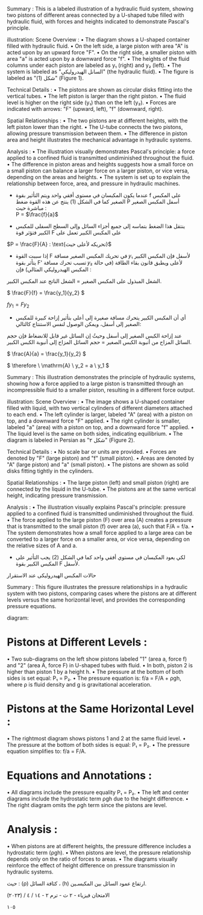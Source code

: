 Summary : This is a labeled illustration of a hydraulic fluid system, showing two pistons of different areas connected by a U-shaped tube filled with hydraulic fluid, with forces and heights indicated to demonstrate Pascal's principle.

illustration:
Scene Overview :
  • The diagram shows a U-shaped container filled with hydraulic fluid.
  • On the left side, a large piston with area "A" is acted upon by an upward force "F".
  • On the right side, a smaller piston with area "a" is acted upon by a downward force "f".
  • The heights of the fluid columns under each piston are labeled as y₁ (right) and y₂ (left).
  • The system is labeled as "السانل الهيدروليكي" (the hydraulic fluid).
  • The figure is labeled as "شكل (1)" (Figure 1).

Technical Details :
  • The pistons are shown as circular disks fitting into the vertical tubes.
  • The left piston is larger than the right piston.
  • The fluid level is higher on the right side (y₁) than on the left (y₂).
  • Forces are indicated with arrows: "F" (upward, left), "f" (downward, right).

Spatial Relationships :
  • The two pistons are at different heights, with the left piston lower than the right.
  • The U-tube connects the two pistons, allowing pressure transmission between them.
  • The difference in piston area and height illustrates the mechanical advantage in hydraulic systems.

Analysis :
  • The illustration visually demonstrates Pascal's principle: a force applied to a confined fluid is transmitted undiminished throughout the fluid.
  • The difference in piston areas and heights suggests how a small force on a small piston can balance a larger force on a larger piston, or vice versa, depending on the areas and heights.
  • The system is set up to explain the relationship between force, area, and pressure in hydraulic machines. <!-- figure, from page 0 (l=0.064,t=0.061,r=0.415,b=0.252), with ID 40b91a5a-6ccf-40e0-bccb-cd32939b6081 -->

- عندما يكون المكبسان في مستوى أفقي واحد ويتم التأثير بقوة f على المكبس الصغير كما في الشكل (1) ينتج عن هذه القوة ضغط P أسفل المكبس الصغير مباشرة حيث :  
P = $\frac{f}{a}$ <!-- text, from page 0 (l=0.333,t=0.096,r=0.956,b=0.176), with ID 05c0f02a-ee96-4ad4-b158-47772d3770d7 -->

- ينتقل هذا الضغط بتماسه إلى جميع أجزاء السائل وإلى السطح السفلى للمكبس الكبير فتؤثر قوة F على المكبس الكبير تعمل على <!-- text, from page 0 (l=0.334,t=0.179,r=0.872,b=0.229), with ID 86785cd2-6e88-4b11-9e66-1e253a5b36b8 -->

$P = \frac{F}{A} : \text{تحريكه لأعلى حيث}$ <!-- text, from page 0 (l=0.624,t=0.232,r=0.861,b=0.262), with ID 1783cecc-2592-457d-8795-588a2f0ca716 -->

- إذا سببت القوة F في تحريك المكبس الصغير مسافة 𝑦₁ لأسفل فإن المكبس الكبير يتأثر بقوة F' تسبب تحرك مسافة 𝑦₂ لأعلى ويطبق قانون بقاء الطاقة (في حالة المكبس الهيدروليكي المثالي) فإن :

الشغل المبذول على المكبس الصغير = الشغل الناتج عند المكبس الكبير. <!-- text, from page 0 (l=0.066,t=0.265,r=0.871,b=0.336), with ID 0a9f95d6-b197-4c65-a136-48f0f633ccc2 -->

$ \frac{F}{f} = \frac{y_1}{y_2} $ <!-- text, from page 0 (l=0.630,t=0.340,r=0.770,b=0.391), with ID 6fe1fc54-ae4a-41a4-8887-785e126584dc -->

$fy_1 = Fy_2$ <!-- text, from page 0 (l=0.314,t=0.338,r=0.465,b=0.392), with ID 1f331018-b3b0-428f-955b-8aa28758d2b1 -->

- أي أن المكبس الكبير يتحرك مسافة صغيرة إلى أعلى بتأثير إزاحة كبيرة للمكبس الصغير إلى أسفل، ويمكن الوصول لنفس الاستنتاج كالتالي: <!-- text, from page 0 (l=0.063,t=0.391,r=0.874,b=0.440), with ID de6121b2-18f5-4619-8efe-c1c15660edf4 -->

عند إزاحة الكبس الصغير إلى أسفل وحيثُ إن السائل غير قابل للانضغاط فإن حجم السائل المزاح من أنبوبة الكبس الصغير = حجم السائل المزاح إلى أنبوبة الكبس الكبير. <!-- text, from page 0 (l=0.065,t=0.440,r=0.862,b=0.487), with ID e68c1d09-2ae2-45ff-bf6d-35435b8941bf -->

$ \frac{A}{a} = \frac{y_1}{y_2} $ <!-- text, from page 0 (l=0.631,t=0.489,r=0.772,b=0.544), with ID d326f33d-472e-460a-8567-1b8a6958f888 -->

$ \therefore \ \mathrm{A} \ y_2 = a \ y_1 $ <!-- text, from page 0 (l=0.319,t=0.489,r=0.489,b=0.543), with ID bcb14430-d8ad-43f8-bb01-82169bf5985e -->

Summary : This illustration demonstrates the principle of hydraulic systems, showing how a force applied to a large piston is transmitted through an incompressible fluid to a smaller piston, resulting in a different force output.

illustration:
Scene Overview :
  • The image shows a U-shaped container filled with liquid, with two vertical cylinders of different diameters attached to each end.
  • The left cylinder is larger, labeled "A" (area) with a piston on top, and a downward force "F" applied.
  • The right cylinder is smaller, labeled "a" (area) with a piston on top, and a downward force "f" applied.
  • The liquid level is the same on both sides, indicating equilibrium.
  • The diagram is labeled in Persian as "شکل ۲" (Figure 2).

Technical Details :
  • No scale bar or units are provided.
  • Forces are denoted by "F" (large piston) and "f" (small piston).
  • Areas are denoted by "A" (large piston) and "a" (small piston).
  • The pistons are shown as solid disks fitting tightly in the cylinders.

Spatial Relationships :
  • The large piston (left) and small piston (right) are connected by the liquid in the U-tube.
  • The pistons are at the same vertical height, indicating pressure transmission.

Analysis :
  • The illustration visually explains Pascal's principle: pressure applied to a confined fluid is transmitted undiminished throughout the fluid.
  • The force applied to the large piston (F) over area (A) creates a pressure that is transmitted to the small piston (f) over area (a), such that F/A = f/a.
  • The system demonstrates how a small force applied to a large area can be converted to a larger force on a smaller area, or vice versa, depending on the relative sizes of A and a. <!-- figure, from page 0 (l=0.062,t=0.472,r=0.278,b=0.611), with ID 65773504-8619-43ad-8446-819afa11862f -->

-  لكي يعود المكبسان في مستوي أفقي واحد كما في الشكل (2) يجب التأثير على المكبس الكبير بقوة F لأسفل. <!-- text, from page 0 (l=0.315,t=0.547,r=0.874,b=0.594), with ID 95bcfcbe-078c-4f4b-95f9-7cd75fb06db1 -->

حالات المكبس الهيدروليكى عند الاستقرار <!-- text, from page 0 (l=0.531,t=0.608,r=0.929,b=0.647), with ID 6008f106-843d-4500-9ec5-0a78a32401ac -->

Summary : This figure illustrates the pressure relationships in a hydraulic system with two pistons, comparing cases where the pistons are at different levels versus the same horizontal level, and provides the corresponding pressure equations.

diagram:
# Pistons at Different Levels :
  • Two sub-diagrams on the left show pistons labeled "1" (area a, force f) and "2" (area A, force F) in U-shaped tubes with fluid.
  • In both, piston 2 is higher than piston 1 by a height h.
  • The pressure at the bottom of both sides is set equal: P₁ = P₂.
  • The pressure equation is: f/a = F/A + ρgh, where ρ is fluid density and g is gravitational acceleration.

# Pistons at the Same Horizontal Level :
  • The rightmost diagram shows pistons 1 and 2 at the same fluid level.
  • The pressure at the bottom of both sides is equal: P₁ = P₂.
  • The pressure equation simplifies to: f/a = F/A.

# Equations and Annotations :
  • All diagrams include the pressure equality P₁ = P₂.
  • The left and center diagrams include the hydrostatic term ρgh due to the height difference.
  • The right diagram omits the ρgh term since the pistons are level.

# Analysis :
  • When pistons are at different heights, the pressure difference includes a hydrostatic term (ρgh).
  • When pistons are level, the pressure relationship depends only on the ratio of forces to areas.
  • The diagrams visually reinforce the effect of height difference on pressure transmission in hydraulic systems. <!-- figure, from page 0 (l=0.108,t=0.651,r=0.888,b=0.892), with ID a31e8f20-d089-4f04-8306-6ec65f06c387 -->

حيث : (ρ) كثافة السائل ، (h) ارتفاع عمود السائل بين المكبسـين. <!-- text, from page 0 (l=0.389,t=0.898,r=0.895,b=0.924), with ID 100151fa-bf15-40bc-8c6f-c896b14ef45f -->

الامتحان فيزياء - ٢ ث - ترم ٢ - ١٤ / ٤ / (٢٠٢٣)

١٠٥ <!-- text, from page 0 (l=0.068,t=0.932,r=0.406,b=0.964), with ID 93baa8f4-4877-416e-bbb7-2da5c5d8028f -->
